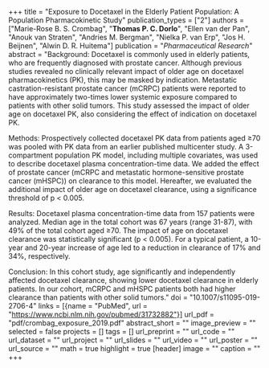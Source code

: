 +++
title = "Exposure to Docetaxel in the Elderly Patient Population: A Population Pharmacokinetic Study"
publication_types = ["2"]
authors = ["Marie-Rose B. S. Crombag", "**Thomas P. C. Dorlo**", "Ellen van der Pan", "Anouk van Straten", "Andries M. Bergman", "Nielka P. van Erp", "Jos H. Beijnen", "Alwin D. R. Huitema"]
publication = "_Pharmaceutical Research_"
abstract = "Background: Docetaxel is commonly used in elderly patients, who are frequently diagnosed with prostate cancer. Although previous studies revealed no clinically relevant impact of older age on docetaxel pharmacokinetics (PK), this may be masked by indication. Metastatic castration-resistant prostate cancer (mCRPC) patients were reported to have approximately two-times lower systemic exposure compared to patients with other solid tumors. This study assessed the impact of older age on docetaxel PK, also considering the effect of indication on docetaxel PK.

Methods: Prospectively collected docetaxel PK data from patients aged ≥70 was pooled with PK data from an earlier published multicenter study. A 3-compartment population PK model, including multiple covariates, was used to describe docetaxel plasma concentration-time data. We added the effect of prostate cancer (mCRPC and metastatic hormone-sensitive prostate cancer (mHSPC)) on clearance to this model. Hereafter, we evaluated the additional impact of older age on docetaxel clearance, using a significance threshold of p < 0.005.

Results: Docetaxel plasma concentration-time data from 157 patients were analyzed. Median age in the total cohort was 67 years (range 31-87), with 49% of the total cohort aged ≥70. The impact of age on docetaxel clearance was statistically significant (p < 0.005). For a typical patient, a 10-year and 20-year increase of age led to a reduction in clearance of 17% and 34%, respectively.

Conclusion: In this cohort study, age significantly and independently affected docetaxel clearance, showing lower docetaxel clearance in elderly patients. In our cohort, mCRPC and mHSPC patients both had higher clearance than patients with other solid tumors."
doi = "10.1007/s11095-019-2706-4"
links = [{name = "PubMed", url = "https://www.ncbi.nlm.nih.gov/pubmed/31732882"}]
url_pdf = "pdf/crombag_exposure_2019.pdf"
abstract_short = ""
image_preview = ""
selected = false
projects = []
tags = []
url_preprint = ""
url_code = ""
url_dataset = ""
url_project = ""
url_slides = ""
url_video = ""
url_poster = ""
url_source = ""
math = true
highlight = true
[header]
image = ""
caption = ""
+++
